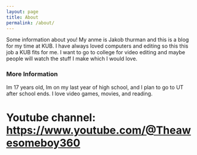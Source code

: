```yaml
---
layout: page
title: About
permalink: /about/
---
```


Some information about you!
My anme is Jakob thurman and this is a blog for my time at KUB. I have always loved computers and editing so this this job a KUB fits for me. I want to go to college for video editing and maybe people will watch the stuff I make which I would love.
### More Information
Im 17 years old, Im on my last year of high school, and I plan to go to UT after school ends. I love video games, movies, and reading. 

# Youtube channel: <https://www.youtube.com/@Theawesomeboy360>


